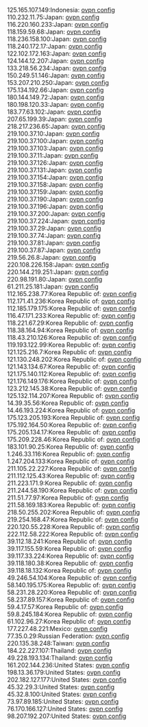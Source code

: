 125.165.107.149:Indonesia: [ovpn config](vpn/125_165_107_149.ovpn)  
110.232.11.75:Japan: [ovpn config](vpn/110_232_11_75.ovpn)  
116.220.160.233:Japan: [ovpn config](vpn/116_220_160_233.ovpn)  
118.159.59.68:Japan: [ovpn config](vpn/118_159_59_68.ovpn)  
118.236.158.100:Japan: [ovpn config](vpn/118_236_158_100.ovpn)  
118.240.172.17:Japan: [ovpn config](vpn/118_240_172_17.ovpn)  
122.102.172.163:Japan: [ovpn config](vpn/122_102_172_163.ovpn)  
124.144.12.207:Japan: [ovpn config](vpn/124_144_12_207.ovpn)  
133.218.56.234:Japan: [ovpn config](vpn/133_218_56_234.ovpn)  
150.249.51.146:Japan: [ovpn config](vpn/150_249_51_146.ovpn)  
153.207.210.250:Japan: [ovpn config](vpn/153_207_210_250.ovpn)  
175.134.192.66:Japan: [ovpn config](vpn/175_134_192_66.ovpn)  
180.144.149.72:Japan: [ovpn config](vpn/180_144_149_72.ovpn)  
180.198.120.33:Japan: [ovpn config](vpn/180_198_120_33.ovpn)  
183.77.63.102:Japan: [ovpn config](vpn/183_77_63_102.ovpn)  
207.65.199.39:Japan: [ovpn config](vpn/207_65_199_39.ovpn)  
218.217.236.65:Japan: [ovpn config](vpn/218_217_236_65.ovpn)  
219.100.37.10:Japan: [ovpn config](vpn/219_100_37_10.ovpn)  
219.100.37.100:Japan: [ovpn config](vpn/219_100_37_100.ovpn)  
219.100.37.103:Japan: [ovpn config](vpn/219_100_37_103.ovpn)  
219.100.37.11:Japan: [ovpn config](vpn/219_100_37_11.ovpn)  
219.100.37.126:Japan: [ovpn config](vpn/219_100_37_126.ovpn)  
219.100.37.131:Japan: [ovpn config](vpn/219_100_37_131.ovpn)  
219.100.37.154:Japan: [ovpn config](vpn/219_100_37_154.ovpn)  
219.100.37.158:Japan: [ovpn config](vpn/219_100_37_158.ovpn)  
219.100.37.159:Japan: [ovpn config](vpn/219_100_37_159.ovpn)  
219.100.37.190:Japan: [ovpn config](vpn/219_100_37_190.ovpn)  
219.100.37.196:Japan: [ovpn config](vpn/219_100_37_196.ovpn)  
219.100.37.200:Japan: [ovpn config](vpn/219_100_37_200.ovpn)  
219.100.37.224:Japan: [ovpn config](vpn/219_100_37_224.ovpn)  
219.100.37.29:Japan: [ovpn config](vpn/219_100_37_29.ovpn)  
219.100.37.74:Japan: [ovpn config](vpn/219_100_37_74.ovpn)  
219.100.37.81:Japan: [ovpn config](vpn/219_100_37_81.ovpn)  
219.100.37.87:Japan: [ovpn config](vpn/219_100_37_87.ovpn)  
219.56.26.8:Japan: [ovpn config](vpn/219_56_26_8.ovpn)  
220.108.226.158:Japan: [ovpn config](vpn/220_108_226_158.ovpn)  
220.144.219.251:Japan: [ovpn config](vpn/220_144_219_251.ovpn)  
220.98.191.80:Japan: [ovpn config](vpn/220_98_191_80.ovpn)  
61.211.25.181:Japan: [ovpn config](vpn/61_211_25_181.ovpn)  
112.165.238.77:Korea Republic of: [ovpn config](vpn/112_165_238_77.ovpn)  
112.171.41.236:Korea Republic of: [ovpn config](vpn/112_171_41_236.ovpn)  
112.185.179.175:Korea Republic of: [ovpn config](vpn/112_185_179_175.ovpn)  
116.47.171.233:Korea Republic of: [ovpn config](vpn/116_47_171_233.ovpn)  
118.221.67.29:Korea Republic of: [ovpn config](vpn/118_221_67_29.ovpn)  
118.38.164.94:Korea Republic of: [ovpn config](vpn/118_38_164_94.ovpn)  
118.43.210.126:Korea Republic of: [ovpn config](vpn/118_43_210_126.ovpn)  
119.193.122.99:Korea Republic of: [ovpn config](vpn/119_193_122_99.ovpn)  
121.125.216.7:Korea Republic of: [ovpn config](vpn/121_125_216_7.ovpn)  
121.130.248.202:Korea Republic of: [ovpn config](vpn/121_130_248_202.ovpn)  
121.143.134.67:Korea Republic of: [ovpn config](vpn/121_143_134_67.ovpn)  
121.175.140.112:Korea Republic of: [ovpn config](vpn/121_175_140_112.ovpn)  
121.176.149.176:Korea Republic of: [ovpn config](vpn/121_176_149_176.ovpn)  
123.212.145.38:Korea Republic of: [ovpn config](vpn/123_212_145_38.ovpn)  
125.132.114.207:Korea Republic of: [ovpn config](vpn/125_132_114_207.ovpn)  
14.39.35.56:Korea Republic of: [ovpn config](vpn/14_39_35_56.ovpn)  
14.46.193.224:Korea Republic of: [ovpn config](vpn/14_46_193_224.ovpn)  
175.123.205.193:Korea Republic of: [ovpn config](vpn/175_123_205_193.ovpn)  
175.192.164.50:Korea Republic of: [ovpn config](vpn/175_192_164_50.ovpn)  
175.205.134.17:Korea Republic of: [ovpn config](vpn/175_205_134_17.ovpn)  
175.209.228.46:Korea Republic of: [ovpn config](vpn/175_209_228_46.ovpn)  
183.101.90.25:Korea Republic of: [ovpn config](vpn/183_101_90_25.ovpn)  
1.246.33.116:Korea Republic of: [ovpn config](vpn/1_246_33_116.ovpn)  
1.247.204.133:Korea Republic of: [ovpn config](vpn/1_247_204_133.ovpn)  
211.105.22.227:Korea Republic of: [ovpn config](vpn/211_105_22_227.ovpn)  
211.112.125.43:Korea Republic of: [ovpn config](vpn/211_112_125_43.ovpn)  
211.223.171.9:Korea Republic of: [ovpn config](vpn/211_223_171_9.ovpn)  
211.244.58.190:Korea Republic of: [ovpn config](vpn/211_244_58_190.ovpn)  
211.51.77.97:Korea Republic of: [ovpn config](vpn/211_51_77_97.ovpn)  
211.58.169.183:Korea Republic of: [ovpn config](vpn/211_58_169_183.ovpn)  
218.50.255.202:Korea Republic of: [ovpn config](vpn/218_50_255_202.ovpn)  
219.254.168.47:Korea Republic of: [ovpn config](vpn/219_254_168_47.ovpn)  
220.120.55.228:Korea Republic of: [ovpn config](vpn/220_120_55_228.ovpn)  
222.112.58.222:Korea Republic of: [ovpn config](vpn/222_112_58_222.ovpn)  
39.112.18.241:Korea Republic of: [ovpn config](vpn/39_112_18_241.ovpn)  
39.117.155.59:Korea Republic of: [ovpn config](vpn/39_117_155_59.ovpn)  
39.117.33.224:Korea Republic of: [ovpn config](vpn/39_117_33_224.ovpn)  
39.118.180.38:Korea Republic of: [ovpn config](vpn/39_118_180_38.ovpn)  
39.118.18.132:Korea Republic of: [ovpn config](vpn/39_118_18_132.ovpn)  
49.246.54.104:Korea Republic of: [ovpn config](vpn/49_246_54_104.ovpn)  
58.140.195.175:Korea Republic of: [ovpn config](vpn/58_140_195_175.ovpn)  
58.231.28.220:Korea Republic of: [ovpn config](vpn/58_231_28_220.ovpn)  
58.237.89.157:Korea Republic of: [ovpn config](vpn/58_237_89_157.ovpn)  
59.4.17.57:Korea Republic of: [ovpn config](vpn/59_4_17_57.ovpn)  
59.8.245.184:Korea Republic of: [ovpn config](vpn/59_8_245_184.ovpn)  
61.102.96.27:Korea Republic of: [ovpn config](vpn/61_102_96_27.ovpn)  
177.227.48.221:Mexico: [ovpn config](vpn/177_227_48_221.ovpn)  
77.35.0.29:Russian Federation: [ovpn config](vpn/77_35_0_29.ovpn)  
220.135.38.248:Taiwan: [ovpn config](vpn/220_135_38_248.ovpn)  
184.22.227.107:Thailand: [ovpn config](vpn/184_22_227_107.ovpn)  
49.228.193.134:Thailand: [ovpn config](vpn/49_228_193_134.ovpn)  
161.202.144.236:United States: [ovpn config](vpn/161_202_144_236.ovpn)  
198.13.36.179:United States: [ovpn config](vpn/198_13_36_179.ovpn)  
202.182.127.177:United States: [ovpn config](vpn/202_182_127_177.ovpn)  
45.32.29.3:United States: [ovpn config](vpn/45_32_29_3.ovpn)  
45.32.8.100:United States: [ovpn config](vpn/45_32_8_100.ovpn)  
73.97.89.185:United States: [ovpn config](vpn/73_97_89_185.ovpn)  
76.170.166.127:United States: [ovpn config](vpn/76_170_166_127.ovpn)  
98.207.192.207:United States: [ovpn config](vpn/98_207_192_207.ovpn)  
